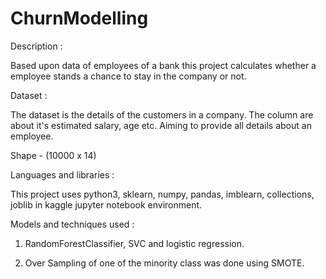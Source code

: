 # ChurnModelling

Description :

Based upon data of employees of a bank this project calculates whether a employee stands a chance to stay in the company or not.

Dataset :

The dataset is the details of the customers in a company. The column are about it's estimated salary, age etc. Aiming to provide all details about an employee.

Shape - (10000 x 14)

Languages and libraries :

This project uses python3, sklearn, numpy, pandas, imblearn, collections, joblib in kaggle jupyter notebook environment.

Models and techniques used :
 
  1. RandomForestClassifier, SVC and logistic regression.
 
  2. Over Sampling of one of the minority class was done using SMOTE.
